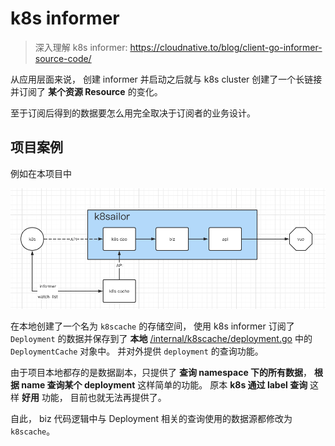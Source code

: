 # k8s informer

> 深入理解 k8s informer: https://cloudnative.to/blog/client-go-informer-source-code/

从应用层面来说， 创建 informer 并启动之后就与 k8s cluster 创建了一个长链接并订阅了 **某个资源 Resource** 的变化。

至于订阅后得到的数据要怎么用完全取决于订阅者的业务设计。


## 项目案例

例如在本项目中

![k8sailor-with-informer.png](./assets/img/13/k8sailor-with-informer.png)

在本地创建了一个名为 `k8scache` 的存储空间， 使用 k8s informer 订阅了 `Deployment` 的数据并保存到了 **本地** [/internal/k8scache/deployment.go](/internal/k8scache/deployment.go) 中的 `DeploymentCache` 对象中。 并对外提供 `deployment` 的查询功能。

由于项目本地都存的是数据副本，只提供了 **查询 namespace 下的所有数据**， **根据 name 查询某个 deployment** 这样简单的功能。 原本 **k8s 通过 label 查询** 这样 **好用** 功能， 目前也就无法再提供了。

自此， biz 代码逻辑中与 Deployment 相关的查询使用的数据源都修改为 `k8scache`。 

